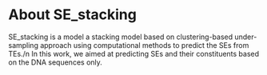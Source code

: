 # About SE_stacking
SE_stacking is a model  a stacking model based on clustering-based under-sampling approach using computational methods to predict the SEs from TEs./n
In this work, we aimed at predicting SEs and their constituents based on the DNA sequences only.
